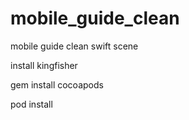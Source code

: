 # mobile_guide_clean
mobile guide clean swift scene

install kingfisher

gem install cocoapods

pod install
